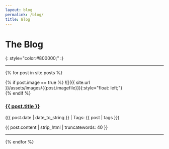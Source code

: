 ```yaml
---
layout: blog
permalink: /blog/
title: Blog
---
```


# The Blog
{: style="color:#800000;" :}


---


  {% for post in site.posts %}

{% if post.image == true %}
![]({{ site.url }}/assets/images/{{post.imagefile}}){:style="float: left;"}
<br>
{% endif %}

  <h3><a href="{{ post.url }}">{{ post.title }}</a></h3> ({{ post.date | date_to_string }} | Tags: {{ post | tags }})

	

{{ post.content | strip_html | truncatewords: 40 }}
<hr>





  {% endfor %}

